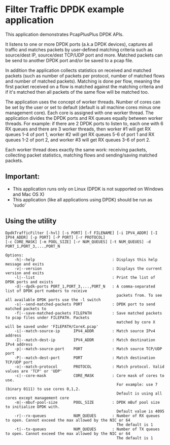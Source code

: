 Filter Traffic DPDK example application
=======================================

This application demonstrates PcapPlusPlus DPDK APIs.

It listens to one or more DPDK ports (a.k.a DPDK devices), captures all traffic and matches packets by user-defined matching criteria such as source/dest IP, source/dest TCP/UDP port and more.
Matched packets can be send to another DPDK port and/or be saved to a pcap file.

In addition the application collects statistics on received and matched packets (such as number of packets per protocol, number of matched flows and number of matched packets).
Matching is done per flow, meaning the first packet received on a flow is matched against the matching criteria and if it's matched then all packets of the same flow will be matched too.


The application uses the concept of worker threads. Number of cores can be set by the user or set to default (default is all machine cores minus one management core).
Each core is assigned with one worker thread. The application divides the DPDK ports and RX queues equally between worker threads.
For example: if there are 2 DPDK ports to listen to, each one with 6 RX queues and there are 3 worker threads, then worker #1 will get RX queues 1-4 of port 1, worker #2 will get RX queues 5-6 of port 1
and RX queues 1-2 of port 2, and worker #3 will get RX queues 3-6 of port 2.

Each worker thread does exactly the same work: receiving packets, collecting packet statistics, matching flows and sending/saving matched packets.

Important:
----------
- This application runs only on Linux (DPDK is not supported on Windows and Mac OS X)
- This application (like all applications using DPDK) should be run as 'sudo'


Using the utility
-----------------
    DpdkTrafficFilter [-hvl] [-s PORT] [-f FILENAME] [-i IPV4_ADDR] [-I IPV4_ADDR] [-p PORT] [-P PORT] [-r PROTOCOL]
    [-c CORE_MASK] [-m POOL_SIZE] [-r NUM_QUEUES] [-t NUM_QUEUES] -d PORT_1,PORT_3,...,PORT_N

    Options:
        -h|--help                                  : Displays this help message and exits
        -v|--version                               : Displays the current version and exits
        -l|--list                                  : Print the list of DPDK ports and exists
        -d|--dpdk-ports PORT_1,PORT_3,...,PORT_N   : A comma-separated list of DPDK port numbers to receive
                                                     packets from. To see all available DPDK ports use the -l switch
        -s|--send-matched-packets PORT             : DPDK port to send matched packets to
        -f|--save-matched-packets FILEPATH         : Save matched packets to pcap files under FILEPATH. Packets
                                                     matched by core X will be saved under 'FILEPATH/CoreX.pcap'
        -i|--match-source-ip      IPV4_ADDR        : Match source IPv4 address
        -I|--match-dest-ip        IPV4_ADDR        : Match destination IPv4 address
        -p|--match-source-port    PORT             : Match source TCP/UDP port
        -P|--match-dest-port      PORT             : Match destination TCP/UDP port
        -o|--match-protocol       PROTOCOL         : Match protocol. Valid values are 'TCP' or 'UDP'
        -c|--core-mask            CORE_MASK        : Core mask of cores to use.
                                                     For example: use 7 (binary 0111) to use cores 0,1,2.
                                                     Default is using all cores except management core
        -m|--mbuf-pool-size       POOL_SIZE        : DPDK mBuf pool size to initialize DPDK with.
                                                     Default value is 4095
        -r|--rx-queues            NUM_QUEUES       : Number of RX queues to open. Cannot exceed the max allowed by the NIC or 64
                                                     The default is 1
        -t|--tx-queues            NUM_QUEUES       : Number of TX queues to open. Cannot exceed the max allowed by the NIC or 64
                                                     The default is 1
